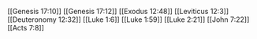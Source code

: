 [[Genesis 17:10]]
[[Genesis 17:12]]
[[Exodus 12:48]]
[[Leviticus 12:3]]
[[Deuteronomy 12:32]]
[[Luke 1:6]]
[[Luke 1:59]]
[[Luke 2:21]]
[[John 7:22]]
[[Acts 7:8]]
